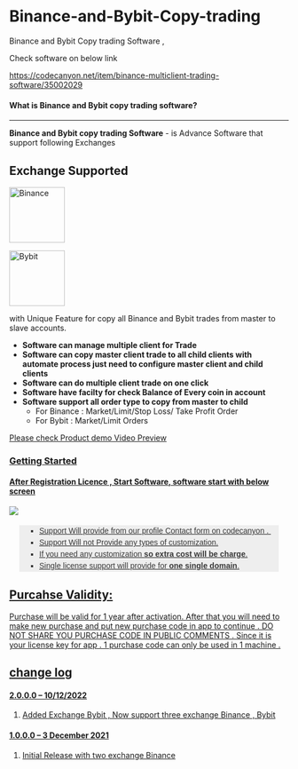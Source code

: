 # Binance-and-Bybit-Copy-trading

Binance and Bybit Copy trading Software ,

Check software on below link

https://codecanyon.net/item/binance-multiclient-trading-software/35002029
<h4>What is Binance and Bybit copy trading software?</h4>
            <hr class="notop">
            <p>
                <strong>Binance and Bybit copy trading Software</strong> - is Advance Software that support following Exchanges</strong>
		  </p>
				<h2 id="item-description__support">Exchange Supported</h2>
				
<a href="https://www.binance.com/en-IN/activity/referral-entry/CPA?fromActivityPage=true&ref=CPA_00SZ2AQ0CO" rel="nofollow"><img src="https://upload.wikimedia.org/wikipedia/commons/thumb/1/12/Binance_logo.svg/1024px-Binance_logo.svg.png" alt="Binance"  style="width:100px;">
</a>



<a href="https://www.bybit.com/" rel="nofollow"><img src="https://encrypted-tbn0.gstatic.com/images?q=tbn:ANd9GcT0h5hYR-RqepmOUsEMf-9RXD7YnbwALT2I06pEqYrPjBu76CD9oh-rGlksEGKGApqcKu0&usqp=CAU" alt="Bybit"  style="width:100px;">
</a><p>with Unique Feature for  copy all Binance and Bybit trades from master to slave accounts.</p>
                <ul><li>
                        <strong>Software can manage multiple client for Trade</strong>
                    </li><li>
                        <strong>Software can copy master client trade to all child clients with automate process just need to configure master client and child clients</strong>
                    </li><li>
                         <strong>Software can do multiple client trade on one click</strong>
                    </li>  <li>
                         <strong>Software have facilty for check Balance of Every coin in  account</strong>
                    </li> <li>
                         <strong>Software support all order type to copy from master to child
						 </strong>
						 <ul>
						    <li>
							     For Binance : Market/Limit/Stop Loss/ Take Profit Order 
							</li> 
							  <li>
							     For Bybit : Market/Limit Orders
							</li> 
						 </ul>  </li> </ul>
<a target="_blank"  href="https://youtu.be/1pPmbaK408E" class="btn-icon video-preview" >
        Please check Product demo Video Preview
  <h3>Getting Started</h3>
            <h4>After Registration Licence , Start Software, software start with below screen</h4>
			<img src="https://bhansalisoft.com/evantosnap/binance/02.png"></img>
<ul style="margin: 18px;0px; padding-right: 0px; padding-left: 0px; border: 0px; outline: 0px; font-family: Arial, verdana, arial, sans-serif; vertical-align: baseline; line-height: 1.5em; color: rgb(56, 56, 56); background-color: rgb(238, 238, 238);">
                <li style="margin: 0px 0px 0px 36px; padding: 0px; border: 0px; outline: 0px; font-weight: inherit; font-style: inherit; font-family: inherit; vertical-align: baseline; list-style: square;">
                    Support Will provide from our profile Contact form on codecanyon .&nbsp;
                </li>
                <li style="margin: 0px 0px 0px 36px; padding: 0px; border: 0px; outline: 0px; font-weight: inherit; font-style: inherit; font-family: inherit; vertical-align: baseline; list-style: square;">
                    Support Will not Provide any types of customization.
                </li>
                <li style="margin: 0px 0px 0px 36px; padding: 0px; border: 0px; outline: 0px; font-weight: inherit; font-style: inherit; font-family: inherit; vertical-align: baseline; list-style: square;">
                    If you need any customization <strong>so extra cost will be charge</strong>.
                </li>
                <li style="margin: 0px 0px 0px 36px; padding: 0px; border: 0px; outline: 0px; font-weight: inherit; font-style: inherit; font-family: inherit; vertical-align: baseline; list-style: square;">
                    Single license support will provide for <strong>one single domain</strong>.
                </li></ul>
<h2>Purcahse Validity: </h2>
Purchase will be valid for 1 year after activation. After that you will need to make new purchase and put new purchase code in app to continue . DO NOT SHARE YOU PURCHASE CODE IN PUBLIC COMMENTS . Since it is your license key for app . 1 purchase code can only be used in 1 machine .

<h2> change log </h2>
<h4 id="item-description__2-2-0-03-06-2020">2.0.0.0 – 10/12/2022</h4>
<ol>
    <li>Added Exchange Bybit , Now support three exchange Binance , Bybit</li>
   
</ol>

<h4 id="item-description__2-2-0-03-06-2020">1.0.0.0 – 3 December 2021</h4>
<ol>
    <li>Initial Release with two exchange Binance </li>
   
</ol>


